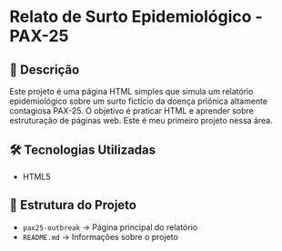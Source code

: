 # Relato de Surto Epidemiológico - PAX-25  

## 📌 Descrição  
Este projeto é uma página HTML simples que simula um relatório epidemiológico sobre um surto fictício da doença priônica altamente contagiosa PAX-25. O objetivo é praticar HTML e aprender sobre estruturação de páginas web. Este é meu primeiro projeto nessa área.  

## 🛠️ Tecnologias Utilizadas  
- HTML5  

## 📂 Estrutura do Projeto  
- `pax25-outbreak` → Página principal do relatório  
- `README.md` → Informações sobre o projeto    
